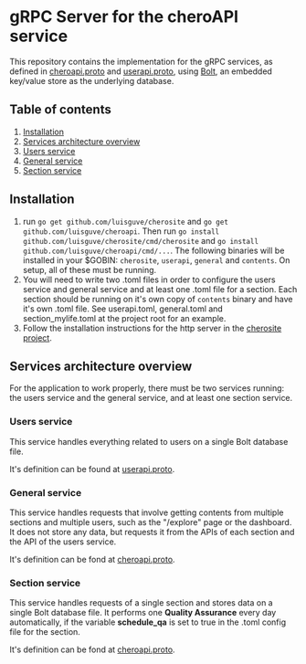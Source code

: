 # gRPC Server for the cheroAPI service

This repository contains the implementation for the gRPC services, as defined in [cheroapi.proto](https://github.com/luisguve/cheroproto/blob/master/cheroapi.proto) and [userapi.proto](https://github.com/luisguve/cheroproto/blob/master/userapi.proto), using [Bolt](https://github.com/etcd-io/bbolt), an embedded key/value store as the underlying database.

## Table of contents

1. [Installation](#installation)
1. [Services architecture overview](#services-architecture-overview)
1. [Users service](#users-service)
1. [General service](#general-service)
1. [Section service](#section-service)

## Installation

1. run `go get github.com/luisguve/cherosite` and `go get github.com/luisguve/cheroapi`. Then run `go install github.com/luisguve/cherosite/cmd/cherosite` and `go install github.com/luisguve/cheroapi/cmd/...`. The following binaries will be installed in your $GOBIN: `cherosite`, `userapi`, `general` and `contents`. On setup, all of these must be running.
1. You will need to write two .toml files in order to configure the users service and general service and at least one .toml file for a section. Each section should be running on it's own copy of `contents` binary and have it's own .toml file. See userapi.toml, general.toml and section_mylife.toml at the project root for an example.
1. Follow the installation instructions for the http server in the [cherosite project](https://github.com/luisguve/cherosite#Installation).

## Services architecture overview

For the application to work properly, there must be two services running: the users service and the general service, and at least one section service.

### Users service

This service handles everything related to users on a single Bolt database file. 

It's definition can be found at [userapi.proto](https://github.com/luisguve/cheroproto/blob/master/userapi.proto).

### General service

This service handles requests that involve getting contents from multiple sections and multiple users, such as the "/explore" page or the dashboard. It does not store any data, but requests it from the APIs of each section and the API of the users service.

It's definition can be fond at [cheroapi.proto](https://github.com/luisguve/cheroproto/blob/master/cheroapi.proto).

### Section service

This service handles requests of a single section and stores data on a single Bolt database file. It performs one **Quality Assurance** every day automatically, if the variable **schedule_qa** is set to true in the .toml config file for the section.

It's definition can be fond at [cheroapi.proto](https://github.com/luisguve/cheroproto/blob/master/cheroapi.proto).
